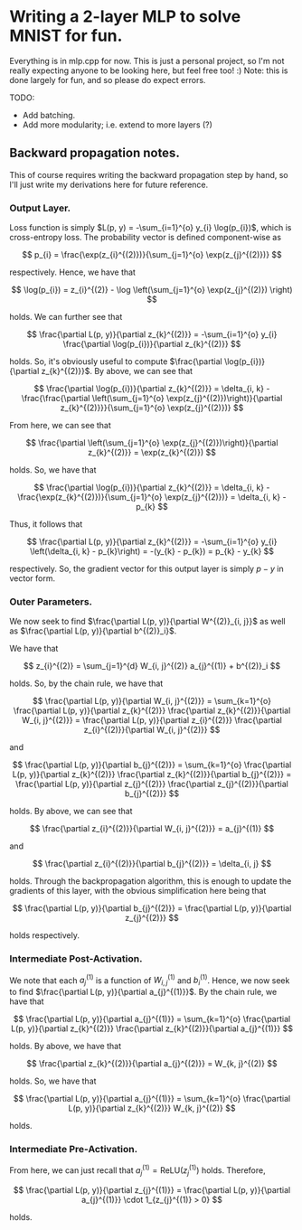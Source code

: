 # Writing a 2-layer MLP to solve MNIST for fun.

Everything is in mlp.cpp for now. This is just a personal project, so I'm not really expecting anyone to be looking here, but feel free too! :)
Note: this is done largely for fun, and so please do expect errors.

TODO:
- Add batching.
- Add more modularity; i.e. extend to more layers (?)

## Backward propagation notes. 

This of course requires writing the backward propagation step by hand, so I'll just write my derivations here for future reference.

### Output Layer. 

Loss function is simply $L(p, y) = -\sum_{i=1}^{o} y_{i} \log(p_{i})$, which is cross-entropy loss. The probability vector is defined component-wise as 

$$ p_{i} = \frac{\exp(z_{i}^{(2)})}{\sum_{j=1}^{o} \exp(z_{j}^{(2)})} $$

respectively. Hence, we have that 

$$ \log(p_{i}) = z_{i}^{(2)} - \log \left(\sum_{j=1}^{o} \exp(z_{j}^{(2)}) \right) $$ 

holds. We can further see that 

$$ \frac{\partial L(p, y)}{\partial z_{k}^{(2)}} = -\sum_{i=1}^{o} y_{i} \frac{\partial \log(p_{i})}{\partial z_{k}^{(2)}} $$

holds. So, it's obviously useful to compute $\frac{\partial \log(p_{i})}{\partial z_{k}^{(2)}}$. By above, we can see that 

$$ \frac{\partial \log(p_{i})}{\partial z_{k}^{(2)}} = \delta_{i, k} - \frac{\frac{\partial \left(\sum_{j=1}^{o} \exp(z_{j}^{(2)})\right)}{\partial z_{k}^{(2)}}}{\sum_{j=1}^{o} \exp(z_{j}^{(2)})} $$
 
From here, we can see that 

$$ \frac{\partial \left(\sum_{j=1}^{o} \exp(z_{j}^{(2)})\right)}{\partial z_{k}^{(2)}} = \exp(z_{k}^{(2)}) $$ 

holds. So, we have that 

$$ \frac{\partial \log(p_{i})}{\partial z_{k}^{(2)}} = \delta_{i, k} - \frac{\exp(z_{k}^{(2)})}{\sum_{j=1}^{o} \exp(z_{j}^{(2)})} = \delta_{i, k} - p_{k} $$ 

Thus, it follows that 

$$ \frac{\partial L(p, y)}{\partial z_{k}^{(2)}} = -\sum_{i=1}^{o} y_{i} \left(\delta_{i, k} - p_{k}\right) = -(y_{k} - p_{k}) = p_{k} - y_{k} $$ 

respectively. So, the gradient vector for this output layer is simply $p - y$ in vector form.

### Outer Parameters.

We now seek to find $\frac{\partial L(p, y)}{\partial W^{(2)}_{i, j}}$ as well as $\frac{\partial L(p, y)}{\partial b^{(2)}_i}$.

We have that 

$$ z_{i}^{(2)} = \sum_{j=1}^{d} W_{i, j}^{(2)} a_{j}^{(1)} + b^{(2)}_i $$

holds. So, by the chain rule, we have that 

$$ \frac{\partial L(p, y)}{\partial W_{i, j}^{(2)}} = \sum_{k=1}^{o} \frac{\partial L(p, y)}{\partial z_{k}^{(2)}} \frac{\partial z_{k}^{(2)}}{\partial W_{i, j}^{(2)}} = \frac{\partial L(p, y)}{\partial z_{i}^{(2)}} \frac{\partial z_{i}^{(2)}}{\partial W_{i, j}^{(2)}} $$ 

and

$$ \frac{\partial L(p, y)}{\partial b_{j}^{(2)}} = \sum_{k=1}^{o} \frac{\partial L(p, y)}{\partial z_{k}^{(2)}} \frac{\partial z_{k}^{(2)}}{\partial b_{j}^{(2)}} = \frac{\partial L(p, y)}{\partial z_{j}^{(2)}} \frac{\partial z_{j}^{(2)}}{\partial b_{j}^{(2)}} $$

holds. By above, we can see that 

$$ \frac{\partial z_{i}^{(2)}}{\partial W_{i, j}^{(2)}} = a_{j}^{(1)} $$ 

and 

$$ \frac{\partial z_{i}^{(2)}}{\partial b_{j}^{(2)}} = \delta_{i, j} $$ 

holds. Through the backpropagation algorithm, this is enough to update the gradients of this layer, with the obvious simplification here being that  

$$ \frac{\partial L(p, y)}{\partial b_{j}^{(2)}} = \frac{\partial L(p, y)}{\partial z_{j}^{(2)}} $$ 

holds respectively. 

### Intermediate Post-Activation.

We note that each $a_{j}^{(1)}$ is a function of $W_{i, j}^{(1)}$ and $b_{i}^{(1)}$. Hence, we now seek to find $\frac{\partial L(p, y)}{\partial a_{j}^{(1)}}$. By the chain rule, we have that

$$ \frac{\partial L(p, y)}{\partial a_{j}^{(1)}} = \sum_{k=1}^{o} \frac{\partial L(p, y)}{\partial z_{k}^{(2)}} \frac{\partial z_{k}^{(2)}}{\partial a_{j}^{(1)}} $$ 

holds. By above, we have that 

$$ \frac{\partial z_{k}^{(2)}}{\partial a_{j}^{(2)}} = W_{k, j}^{(2)} $$ 

holds. So, we have that 

$$ \frac{\partial L(p, y)}{\partial a_{j}^{(1)}} = \sum_{k=1}^{o} \frac{\partial L(p, y)}{\partial z_{k}^{(2)}} W_{k, j}^{(2)} $$ 

holds.

### Intermediate Pre-Activation.

From here, we can just recall that $a_{j}^{(1)} = \text{ReLU}(z_{j}^{(1)})$ holds. Therefore, 

$$ \frac{\partial L(p, y)}{\partial z_{j}^{(1)}} = \frac{\partial L(p, y)}{\partial a_{j}^{(1)}} \cdot 1_{z_{j}^{(1)} > 0} $$

holds.



